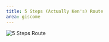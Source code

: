 ```yaml
---
title: 5 Steps (Actually Ken's) Route
area: giscome
---
```


![5 Steps Route](./_5-Steps-Route.jpg)
